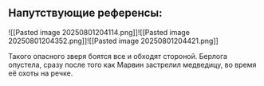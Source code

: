 ## Напутствующие референсы:

![[Pasted image 20250801204114.png]]![[Pasted image 20250801204352.png]]![[Pasted image 20250801204421.png]]

Такого опасного зверя боятся все и обходят стороной.
Берлога опустела, сразу после того как Марвин застрелил медведицу, во время её охоты на речке.